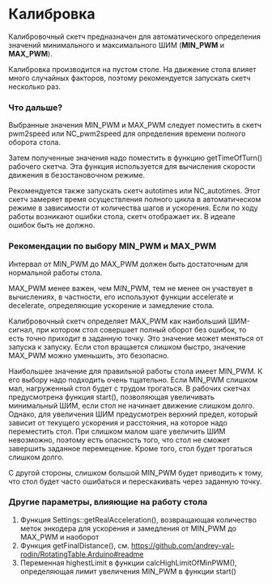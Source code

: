 # Калибровка
Калибровочный скетч предназначен для автоматического определения значений минимального и максимального ШИМ (**MIN_PWM** и **MAX_PWM**).

Калибровка производится на пустом столе. На движение стола влияет много случайных факторов, поэтому рекомендуется запускать скетч несколько раз.
### Что дальше?
Выбранные значения MIN_PWM и MAX_PWM следует поместить в скетч pwm2speed или NC_pwm2speed для определения времени полного оборота стола.

Затем полученные значения надо поместить в функцию getTimeOfTurn() рабочего скетча. Эта функция используется для вычисления скорости движения в безостановочном режиме.

Рекомендуется также запускать скетч autotimes или NC_autotimes. Этот скетч замеряет время осуществления полного цикла в автоматическом режиме в зависимости от количества шагов и ускорения. Если по ходу работы возникают ошибки стола, скетч отображает их. В идеале ошибок быть не должно.
### Рекомендации по выбору MIN_PWM и MAX_PWM
Интервал от MIN_PWM до MAX_PWM должен быть достаточным для нормальной работы стола.

MAX_PWM менее важен, чем MIN_PWM, тем не менее он участвует в вычислениях, в частности, его используют функции accelerate и decelerate, определяющие ускорение и замедление стола. 

Калибровочный скетч определяет MAX_PWM как наибольший ШИМ-сигнал, при котором стол совершает полный оборот без ошибок, то есть точно приходит в заданную точку. Это значение может меняться от запуска к запуску. Если стол вращается слишком быстро, значение MAX_PWM можно уменьшить, это безопасно.

Наибольшее значение для правильной работы стола имеет MIN_PWM. К его выбору надо подходить очень тщательно. Если MIN_PWM слишком мал, нагруженный стол будет с трудом трогаться. В рабочих скетчах предусмотрена функция start(), позволяющая увеличивать минимальный ШИМ, если стол не начинает движение слишком долго. Однако, для увеличения ШИМ предусмотрен верхний предел, который зависит от текущего ускорения и расстояния, на которое надо переместить стол. При слишком малом шаге увеличить ШИМ невозможно, поэтому есть опасность того, что стол не сможет завершить заданное перемещение. Кроме того, стол будет трогаться слишком долго.

С другой стороны, слишком большой MIN_PWM будет приводить к тому, что стол будет часто ошибаться и перескакивать через заданную точку.
### Другие параметры, влияющие на работу стола
1. Функция Settings::getRealAcceleration(), возвращающая количество меток энкодера для ускорения и замедления от MIN_PWM до MAX_PWM и наоборот
2. Функция getFinalDistance(), см. https://github.com/andrey-val-rodin/RotatingTable.Arduino#readme
3. Переменная highestLimit в функции calcHighLimitOfMinPWM(), определяющая лимит увеличения MIN_PWM в функции start()